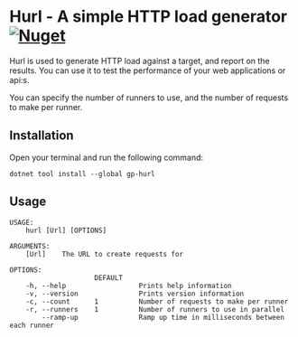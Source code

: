 # Hurl - A simple HTTP load generator [![Nuget](https://img.shields.io/nuget/v/gp-hurl)](https://www.nuget.org/packages/gp-hurl/)

Hurl is used to generate HTTP load against a target, and report on the results. You can use it to test the 
performance of your web applications or api:s.

You can specify the number of runners to use, and the number of requests to make per runner.

## Installation

Open your terminal and run the following command:

```
dotnet tool install --global gp-hurl
```

## Usage

```
USAGE:
    hurl [Url] [OPTIONS]

ARGUMENTS:
    [Url]    The URL to create requests for

OPTIONS:
                     DEFAULT
    -h, --help                  Prints help information
    -v, --version               Prints version information
    -c, --count      1          Number of requests to make per runner
    -r, --runners    1          Number of runners to use in parallel
        --ramp-up               Ramp up time in milliseconds between each runner
```


